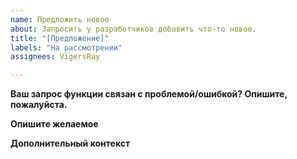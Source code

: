```yaml
---
name: Предложить новое
about: Запросить у разработчиков добавить что-то новое.
title: "[Предложение]"
labels: "На рассмотрении"
assignees: VigersRay

---
```


**Ваш запрос функции связан с проблемой/ошибкой? Опишите, пожалуйста.**
<!-- Четкое и краткое описание проблемы. Например: Меня всегда раздражает, когда [...] -->

**Опишите желаемое**
<!-- Четкое и краткое описание того, что вы хотите, и что оно должно делать. -->

**Дополнительный контекст**
<!-- Добавьте сюда любой другой контекст или скриншоты, связанные с запросом функции. -->